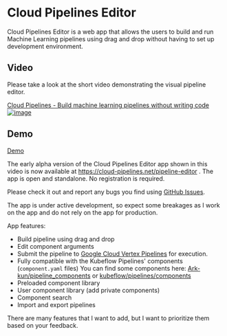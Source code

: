 # Cloud Pipelines Editor

Cloud Pipelines Editor is a web app that allows the users to build and run Machine Learning pipelines using drag and drop without having to set up development environment.

## Video

Please take a look at the short video demonstrating the visual pipeline editor.

[Cloud Pipelines - Build machine learning pipelines without writing code](https://www.youtube.com/watch?v=7g22nupCDes)
[![image](https://user-images.githubusercontent.com/1829149/127566707-fceb9e41-1126-4588-b94a-c69e87fe0488.png)](https://www.youtube.com/watch?v=7g22nupCDes)

## Demo

[Demo](https://cloud-pipelines.net/pipeline-editor)

The early alpha version of the Cloud Pipelines Editor app shown in this video is now available at <https://cloud-pipelines.net/pipeline-editor> . The app is open and standalone. No registration is required.

Please check it out and report any bugs you find using [GitHub Issues](https://github.com/Cloud-Pipelines/pipeline-studio-app/issues).

The app is under active development, so expect some breakages as I work on the app and do not rely on the app for production.

App features:

- Build pipeline using drag and drop
- Edit component arguments
- Submit the pipeline to [Google Cloud Vertex Pipelines](https://cloud.google.com/vertex-ai/docs/pipelines/) for execution.
- Fully compatible with the Kubeflow Pipelines' components (`component.yaml` files) You can find some components here: [Ark-kun/pipeline_components](https://github.com/Ark-kun/pipeline_components/tree/master/components) or [kubeflow/pipelines/components](https://github.com/kubeflow/pipelines/tree/master/components#index-of-components)
- Preloaded component library
- User component library (add private components)
- Component search
- Import and export pipelines

There are many features that I want to add, but I want to prioritize them based on your feedback.
